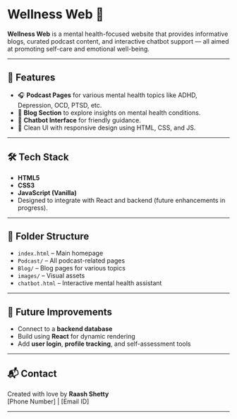 
# Wellness Web 🌿

**Wellness Web** is a mental health-focused website that provides informative blogs, curated podcast content, and interactive chatbot support — all aimed at promoting self-care and emotional well-being.

---

## 🌟 Features

- 🎧 **Podcast Pages** for various mental health topics like ADHD, Depression, OCD, PTSD, etc.
- 📝 **Blog Section** to explore insights on mental health conditions.
- 💬 **Chatbot Interface** for friendly guidance.
- 🎨 Clean UI with responsive design using HTML, CSS, and JS.

---

## 🛠 Tech Stack

- **HTML5**
- **CSS3**
- **JavaScript (Vanilla)**
- Designed to integrate with React and backend (future enhancements in progress).

---

## 📁 Folder Structure

- `index.html` – Main homepage
- `Podcast/` – All podcast-related pages
- `Blog/` – Blog pages for various topics
- `images/` – Visual assets
- `chatbot.html` – Interactive mental health assistant

---

## 🚧 Future Improvements

- Connect to a **backend database**
- Build using **React** for dynamic rendering
- Add **user login**, **profile tracking**, and self-assessment tools

---

## 📬 Contact

Created with love by **Raash Shetty**  
[Phone Number] | [Email ID]

---

